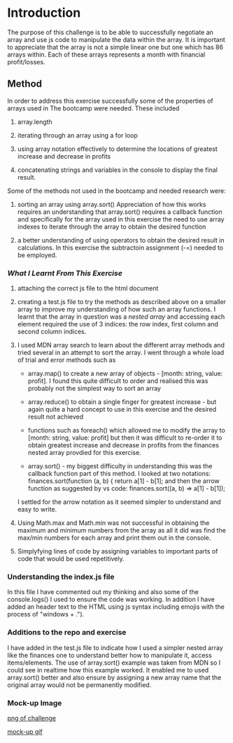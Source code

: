 # **Introduction**
The purpose of this challenge is to be able to successfully negotiate an array and use js code to manipulate the data within the array. It is important to appreciate that the array is not a simple linear one but one which has 86 arrays within. Each of these arrays represents a month with financial profit/losses.

## Method
In order to address this exercise successfully some of the properties of arrays used in The bootcamp were needed. These included
1. array.length

2. iterating through an array using a for loop

3. using array notation effectively to determine the locations of greatest increase and decrease in profits

4. concatenating strings and variables in the console to display the final result. 

Some of the methods not used in the bootcamp and needed research were:

1. sorting an array using array.sort() Appreciation of how this works requires an understanding that array.sort() requires a callback function and specifically for the array used in this exercise the need to use array indexes to iterate through the array to obtain the desired function

2. a better understanding of using operators to obtain the desired result in calculations. In this exercise the subtractoin assignment (-=) needed to be employed.

### ***What I Learnt From This Exercise***

1. attaching the correct js file to the html document
2. creating a test.js file to try the methods as described above on a smaller array to improve my understanding of how such an array functions. I learnt that the array in question was a _nested array_ and accessing each element required the use of 3 indices: the row index, first column and second column indices.
3. I used MDN array search to learn about the different array methods and tried several in an attempt to sort the array. I went through a whole load of trial and error methods such as

    * array.map() to create a new array of objects - [month: string, value: profit]. I found this quite difficult to order and realised this was probably not the simplest way to sort an array

    * array.reduce() to obtain a single finger for greatest increase - but again quite a hard concept to use in this exercise and the desired result not achieved

    * functions such as foreach() which allowed me to modify the array to [month: string, value: profit] but then it was difficult to re-order it to obtain greatest increase and decrease in profits from the finances nested array provdied for this exercise.

    * array.sort() - my biggest difficulty in understanding this was the callback function part of this method. I looked at two notations: finances.sort(function (a, b) {
    return a[1] - b[1]; and then the arrow function as suggested by vs code: finances.sort((a, b) => a[1] - b[1]);

    I settled for the arrow notation as it seemed simpler to understand and easy to write.

4. Using Math.max and Math.min was not successful in obtaining the maximum and minimum numbers from the array as all it did was find the max/min numbers for each array and print them out in the console. 

5. Simplyfying lines of code by assigning variables to important parts of code that would be used repetitively.

### Understanding the index.js file
In this file I have commented out my thinking and also some of the console.logs() I used to ensure the code was working. In addition I have added an header text to the HTML using js syntax including emojis with the process of "windows + .").

### Additions to the repo and exercise
I have added in the test.js file to indicate how I used a simpler nested array like the finances one to understand better how to manipulate it, access items/elements. The use of array.sort() example was taken from MDN so I could see in realtime how this example worked. It enabled me to used array.sort() better and also ensure by assigning a new array name that the original array would not be permanently modified.

### Mock-up Image

[png of challenge](starter/images/Screenshot_20230214_125347.png)

[mock-up gif](starter/images/mock-up%20gif.mp4)
